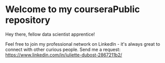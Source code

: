 # Welcome to my courseraPublic repository
Hey there, fellow data scientist apprentice! 

Feel free to join my professional network on LinkedIn - it's always great to connect with other curious people.
Send me a request: https://www.linkedin.com/in/juliette-dubost-2867211b2/

